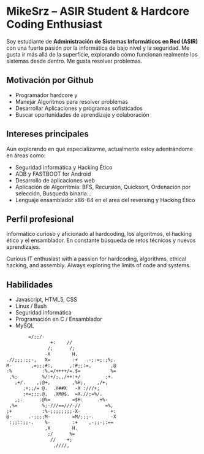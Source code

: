 # MikeSrz – ASIR Student & Hardcore Coding Enthusiast

Soy estudiante de **Administración de Sistemas Informáticos en Red (ASIR)** con una fuerte pasión por la informática de bajo nivel y la seguridad. Me gusta ir más allá de la superficie, explorando cómo funcionan realmente los sistemas desde dentro. Me gusta resolver problemas.

## Motivación por Github

-  Programador hardcore y 
-  Manejar Algoritmos para resolver problemas
-  Desarrollar Aplicaciones y programas sofisticados
-  Buscar oportunidades de aprendizaje y colaboración 

## Intereses principales

Aún explorando en qué especializarme,  actualmente estoy adentrándome en áreas como:

- Seguridad informática y Hacking Ético
- ADB y FASTBOOT for Android
- Desarrollo de aplicaciones web
- Aplicación de Algorritmia: BFS, Recursión, Quicksort, Ordenación por selección, Busqueda binaria...
- Lenguaje ensamblador x86-64 en el area del reversing y Hacking Ético

## Perfil profesional

Informático curioso y aficionado al hardcoding, los algoritmos, el hacking ético y el ensamblador. En constante búsqueda de retos técnicos y nuevos aprendizajes.

Curious IT enthusiast with a passion for hardcoding, algorithms, ethical hacking, and assembly. Always exploring the limits of code and systems.

## Habilidades
- Javascript, HTML5, CSS
- Linux / Bash
- Seguridad informática
- Programación en C / Ensamblador
- MySQL
```txt
        =/;;/-
                +:    //
               /;      /;
              -X        H.
.//;;;:;;-,   X=        :+   .-;:=;:;%;.
M-       ,=;;;#:,      ,:#;;:=,       ,@
:%           :%.=/++++/=.$=           %=
 ,%;         %/:+/;,,/++:+/         ;+.
   ,+/.    ,;@+,        ,%H;,    ,/+,
      ;+;;/= @.  .H##X   -X :///+;
      ;+=;;;.@,  .XM@$.  =X.//;=%/.
   ,;:      :@%=        =$H:     .+%-
 ,%=         %;-///==///-//         =%,
;+           :%-;;;;;;;;-X-           +:
@-      .-;;;;M-        =M/;;;-.      -X
 :;;::;;-.    %-        :+    ,-;;-;:==
              ,X        H.
               ;/      %=
                //    +;
                 ,////,            

